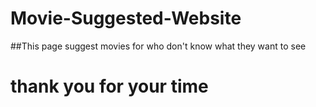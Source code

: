 # Movie-Suggested-Website
##This page suggest movies for who don't know what they want to see

# thank you for your time 
